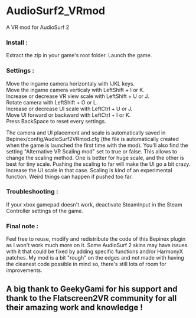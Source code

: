 # AudioSurf2_VRmod
A VR mod for AudioSurf 2

### Install :
Extract the zip in your game's root folder. Launch the game.

### Settings :
Move the ingame camera horizontaly with IJKL keys.<br>
Move the ingame camera verticaly with LeftShift + I or K.<br>
Increase or decrease VR view scale with LeftShift + U or J.<br>
Rotate camera with LeftShift + O or L.<br>
Increase or decrease UI scale with LeftCtrl + U or J.<br>
Move UI forward or backward with LeftCtrl + I or K.<br>
Press BackSpace to reset every settings.<br>

The camera and UI placement and scale is automatically saved in Bepinex/config/AudioSurf2VRmod.cfg (the file is automatically created when the game is launched the first time with the mod).
You'll also find the setting "Alternative VR Scaling mod" set to true or false. This allows to change the scaling method. One is better for huge scale, and the other is best for tiny scale. Pushing the scaling to far will make the UI go a bit crazy. Increase the UI scale in that case. Scaling is kind of an experimental function. Weird things can happen if pushed too far.

### Troubleshooting :
If your xbox gamepad doesn't work, deactivate SteamInput in the Steam Controller settings of the game.

### Final note :
Feel free to reuse, modify and redistribute the code of this Bepinex plugin as I won't work much more on it. Some AudioSurf 2 skins may have issues with it that could be fixed by adding specific functions and/or HarmonyX patches.
My mod is a bit "rough" on the edges and not made with having the cleanest code possible in mind so, there's still lots of room for improvements.

## A big thank to GeekyGami for his support and thank to the Flatscreen2VR community for all their amazing work and knowledge !
